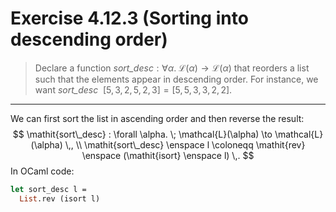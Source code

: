 # Exercise 4.12.3 (Sorting into descending order)

> Declare a function $\mathit{sort\_desc} : \forall \alpha. \; \mathcal{L}(\alpha) \to \mathcal{L}(\alpha)$ that reorders a list such that the elements appear in descending order.
> For instance, we want $\mathit{sort\_desc} \enspace [5, 3, 2, 5, 2, 3] = [5, 5, 3, 3, 2, 2]$.

---

We can first sort the list in ascending order and then reverse the result:
$$
  \mathit{sort\_desc} : \forall \alpha. \; \mathcal{L}(\alpha) \to \mathcal{L}(\alpha) \,, \\
  \mathit{sort\_desc} \enspace l \coloneqq \mathit{rev} \enspace (\mathit{isort} \enspace l) \,.
$$
In OCaml code:
```ocaml
let sort_desc l =
  List.rev (isort l)
```

